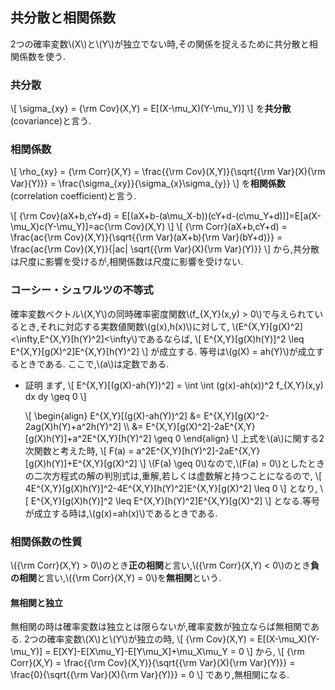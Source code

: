 ## 共分散と相関係数
2つの確率変数\\(X\\)と\\(Y\\)が独立でない時,その関係を捉えるために共分散と相関係数を使う.

### 共分散
\\[
	\sigma_{xy} = {\rm Cov}(X,Y) = E[(X-\mu_X)(Y-\mu_Y)]
\\]
を**共分散**(covariance)と言う.

### 相関係数
\\[
	\rho_{xy} = {\rm Corr}(X,Y) = \frac{{\rm Cov}(X,Y)}{\sqrt{{\rm Var}(X){\rm Var}(Y)}} = \frac{\sigma_{xy}}{\sigma_{x}\sigma_{y}}
\\]
を**相関係数**(correlation coefficient)と言う.


\\[
	{\rm Cov}(aX+b,cY+d) = E[(aX+b-(a\mu_X-b))(cY+d-(c\mu_Y+d))]=E[a(X-\mu_X)c(Y-\mu_Y)]=ac{\rm Cov}(X,Y)
\\]
\\[
	{\rm Corr}(aX+b,cY+d) = \frac{ac{\rm Cov}(X,Y)}{\sqrt{{\rm Var}(aX+b){\rm Var}(bY+d)}} = \frac{ac{\rm Cov}(X,Y)}{|ac| \sqrt{{\rm Var}(X){\rm Var}(Y)}}
\\]
から,共分散は尺度に影響を受けるが,相関係数は尺度に影響を受けない.

### コーシー・シュワルツの不等式
確率変数ベクトル\\(X,Y\\)の同時確率密度関数\\(f_{X,Y}(x,y) > 0\\)で与えられているとき,それに対応する実数値関数\\(g(x),h(x)\\)に対して,
\\(E^{X,Y}[g(X)^2]<\infty,E^{X,Y}[h(Y)^2]<\infty\\)であるならば,
\\[
	E^{X,Y}[g(X)h(Y)]^2 \leq E^{X,Y}[g(X)^2]E^{X,Y}[h(Y)^2]
\\]
が成立する. 等号は\\(g(X) = ah(Y)\\)が成立するときである.
ここで,\\(a\\)は定数である.

- 証明
  まず,
  \\[
   E^{X,Y}[(g(X)-ah(Y))^2] = \int \int (g(x)-ah(x))^2 f_{X,Y}(x,y) dx dy \geq 0
  \\]

  \\[
  \begin{align}
  E^{X,Y}[(g(X)-ah(Y))^2] &= E^{X,Y}[g(X)^2-2ag(X)h(Y)+a^2h(Y)^2] \\\\
  &= E^{X,Y}[g(X)^2]-2aE^{X,Y}[g(X)h(Y)]+a^2E^{X,Y}[h(Y)^2] \geq 0
  \end{align}
  \\]
  上式を\\(a\\)に関する2次関数と考えた時,
  \\[
  F(a) = a^2E^{X,Y}[h(Y)^2]-2aE^{X,Y}[g(X)h(Y)]+E^{X,Y}[g(X)^2]
  \\]
  \\(F(a) \geq 0\\)なので,\\(F(a) = 0\\)としたときの二次方程式の解の判別式は,重解,若しくは虚数解と持つことになるので,
  \\[
	  4E^{X,Y}[g(X)h(Y)]^2-4E^{X,Y}[h(Y)^2]E^{X,Y}[g(X)^2] \leq 0
  \\]
  となり,
  \\[
	  E^{X,Y}[g(X)h(Y)]^2 \leq E^{X,Y}[h(Y)^2]E^{X,Y}[g(X)^2]
  \\]
  となる.等号が成立する時は,\\(g(x)=ah(x)\\)であるときである.

### 相関係数の性質
\\({\rm Corr}(X,Y) > 0\\)のとき**正の相関**と言い,\\({\rm Corr}(X,Y) < 0\\)のとき**負の相関**と言い,\\({\rm Corr}(X,Y) = 0\\)を**無相関**という.

#### 無相関と独立
無相関の時は確率変数は独立とは限らないが,確率変数が独立ならば無相関である.
2つの確率変数\\(X\\)と\\(Y\\)が独立の時,
\\[
{\rm Cov}(X,Y) = E[(X-\mu_X)(Y-\mu_Y)] = E[XY]-E[X\mu_Y]-E[Y\mu_X]+\mu_X\mu_Y = 0
\\]
から,
\\[
	{\rm Corr}(X,Y) = \frac{{\rm Cov}(X,Y)}{\sqrt{{\rm Var}(X){\rm Var}(Y)}} = \frac{0}{\sqrt{{\rm Var}(X){\rm Var}(Y)}} = 0
\\]
であり,無相関になる.

